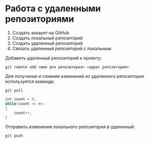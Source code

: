 # Работа с удаленными репозиториями

1. Создать аккаунт на GitHub
2. Создать локальный репозиторий
3. Создать удаленный репозиторий
4. Связать удаленный репозиторий с локальным

Добавить удаленный репозиторий к проекту:
```
git remote add <имя для репозитория> <адрес репозитория>
```
Для получения и слияния изменений из удаленного репозитория используется команда: 
```
git pull
```

```C#
int count = 0;
while(count <= n>;
{
    count++;
}
```

Отправить изменения локального репозитория в удаленный:
```
git push
```
